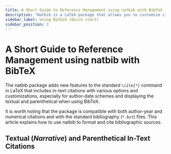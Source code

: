 ```yaml
---
title: A Short Guide to Reference Management using natbib with BibTeX
description: "Natbib is a LaTeX package that allows you to customise citations in the text around the \\CITE command. This short tutorial shows you how to manage your references with BibTeX and natbib. "
sidebar_label: Using Natbib (Quick start)
sidebar_position: 3
---
```


# A Short Guide to Reference Management using natbib with BibTeX

The natbib package adds new features to the standard `\cite{*}` command in LaTeX that includes in-text citations with various options and customizations, especially for author-date schemes and displaying the textual and parenthetical when using BibTeX.

It is worth noting that the package is compatible with both author-year and numerical citations and with the standard bibliography (`*.bst`) files. This article explains how to use natbib to format and cite bibliographic sources.

## Textual (*Narrative*) and Parenthetical In-Text Citations
